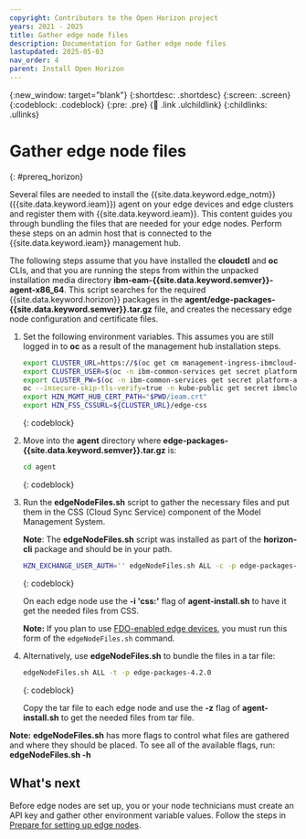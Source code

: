 ```yaml
---
copyright: Contributors to the Open Horizon project
years: 2021 - 2025
title: Gather edge node files
description: Documentation for Gather edge node files
lastupdated: 2025-05-03
nav_order: 4
parent: Install Open Horizon
---
```


{:new_window: target="blank"}
{:shortdesc: .shortdesc}
{:screen: .screen}
{:codeblock: .codeblock}
{:pre: .pre}
{:child: .link .ulchildlink}
{:childlinks: .ullinks}

# Gather edge node files
{: #prereq_horizon}

Several files are needed to install the {{site.data.keyword.edge_notm}} ({{site.data.keyword.ieam}}) agent on your edge devices and edge clusters and register them with {{site.data.keyword.ieam}}. This content guides you through bundling the files that are needed for your edge nodes. Perform these steps on an admin host that is connected to the {{site.data.keyword.ieam}} management hub.

The following steps assume that you have installed the **cloudctl** and **oc** CLIs, and that you are running the steps from within the unpacked installation media directory **ibm-eam-{{site.data.keyword.semver}}-agent-x86_64**. This script searches for the required {{site.data.keyword.horizon}} packages in the **agent/edge-packages-{{site.data.keyword.semver}}.tar.gz** file, and creates the necessary edge node configuration and certificate files.

1. Set the following environment variables. This assumes you are still logged in to **oc** as a result of the management hub installation steps.

   ```bash
   export CLUSTER_URL=https://$(oc get cm management-ingress-ibmcloud-cluster-info -o jsonpath='{.data.cluster_ca_domain}')
   export CLUSTER_USER=$(oc -n ibm-common-services get secret platform-auth-idp-credentials -o jsonpath='{.data.admin_username}' | base64 --decode)
   export CLUSTER_PW=$(oc -n ibm-common-services get secret platform-auth-idp-credentials -o jsonpath='{.data.admin_password}' | base64 --decode)
   oc --insecure-skip-tls-verify=true -n kube-public get secret ibmcloud-cluster-ca-cert -o jsonpath="{.data.ca\.crt}" | base64 --decode > ieam.crt
   export HZN_MGMT_HUB_CERT_PATH="$PWD/ieam.crt"
   export HZN_FSS_CSSURL=${CLUSTER_URL}/edge-css
   ```
   {: codeblock}

2. Move into the **agent** directory where **edge-packages-{{site.data.keyword.semver}}.tar.gz** is:

   ```bash
   cd agent
   ```
   {: codeblock}

3. Run the **edgeNodeFiles.sh** script to gather the necessary files and put them in the CSS (Cloud Sync Service) component of the Model Management System. 

   **Note**: The **edgeNodeFiles.sh** script was installed as part of the **horizon-cli** package and should be in your path.

   ```bash
   HZN_EXCHANGE_USER_AUTH='' edgeNodeFiles.sh ALL -c -p edge-packages-4.2.0
   ```
   {: codeblock}

   On each edge node use the **-i 'css:'** flag of **agent-install.sh** to have it get the needed files from CSS.

   **Note:** If you plan to use [FDO-enabled edge devices](../installing/fdo.md), you must run this form of the `edgeNodeFiles.sh` command.

4. Alternatively, use **edgeNodeFiles.sh** to bundle the files in a tar file:

   ```bash
   edgeNodeFiles.sh ALL -t -p edge-packages-4.2.0
   ```
   {: codeblock}

   Copy the tar file to each edge node and use the **-z** flag of **agent-install.sh** to get the needed files from tar file.

**Note:** **edgeNodeFiles.sh** has more flags to control what files are gathered and where they should be placed. To see all of the available flags, run: **edgeNodeFiles.sh -h**

## What's next

Before edge nodes are set up, you or your node technicians must create an API key and gather other environment variable values. Follow the steps in [Prepare for setting up edge nodes](prepare_for_edge_nodes.md).
